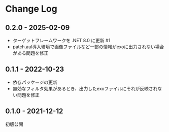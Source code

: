 # Change Log

## 0.2.0 - 2025-02-09
- ターゲットフレームワークを .NET 8.0 に更新 #1
- patch.aul導入環境で画像ファイルなど一部の情報がexoに出力されない場合がある問題を修正

## 0.1.1 - 2022-10-23
- 依存パッケージの更新
- 無効なフィルタ効果があるとき、出力したexoファイルにそれが反映されない問題を修正

## 0.1.0 - 2021-12-12
初版公開
